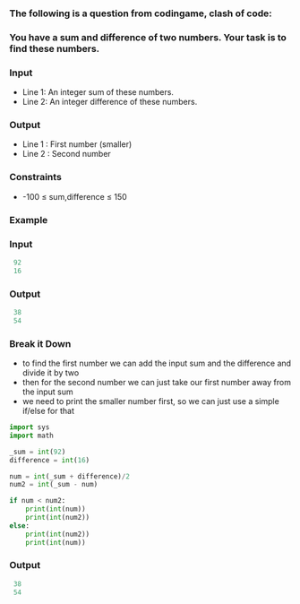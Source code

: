 [category]: <> (Coding)
[date]: <> (2023/04/22)
[title]: <> (Codingame Question 28)

### The following is a question from codingame, clash of code:

### You have a sum and difference of two numbers. Your task is to find these numbers.

### Input
- Line 1: An integer sum of these numbers.
- Line 2: An integer difference of these numbers.

### Output
- Line 1 : First number (smaller)
- Line 2 : Second number

### Constraints
- -100 ≤ sum,difference ≤ 150

### Example

### Input
```python
 92
 16
```
### Output
```python
 38
 54
 ```

 ### Break it Down
 
- to find the first number we can add the input sum and the difference and divide it by two
- then for the second number we can just take our first number away from the input sum
- we need to print the smaller number first, so we can just use a simple if/else for that

```python
import sys
import math

_sum = int(92)
difference = int(16)

num = int(_sum + difference)/2
num2 = int(_sum - num)

if num < num2:
    print(int(num))
    print(int(num2))
else:
    print(int(num2))
    print(int(num))
```
### Output
```python
 38
 54
 ```